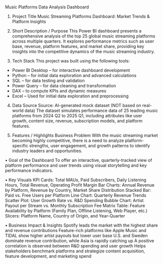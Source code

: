 Music Platforms Data Analysis Dashboard

1. Project Title
Music Streaming Platforms Dashboard: Market Trends & Platform Insights

2. Short Description / Purpose
This Power BI dashboard presents a comprehensive analysis of the top 25 global music streaming platforms across multiple quarters. It explores performance metrics such as user base, revenue, platform features, and market share, providing key insights into the competitive dynamics of the music streaming industry.

3. Tech Stack
This project was built using the following tools:

- Power BI Desktop – for interactive dashboard development
- Python – for initial data exploration and advanced calculations
- SQL – for data testing and validation
- Power Query – for data cleaning and transformation
- DAX – to compute KPIs and dynamic measures
- Excel – Used for initial data exploration and preprocessing

4. Data Source
Source: AI-generated mock dataset (NOT based on real-world data)
The dataset simulates performance data of 25 leading music platforms from 2024 Q2 to 2025 Q1, including attributes like user growth, content size, revenue, subscription models, and platform features.

5. Features / Highlights
Business Problem
With the music streaming market becoming highly competitive, there is a need to analyze platform-specific strengths, user engagement, and growth patterns to identify industry leaders and opportunities.

• Goal of the Dashboard
To offer an interactive, quarterly-tracked view of platform performance and user trends using visual storytelling and key performance indicators.

• Key Visuals
KPI Cards: Total MAUs, Paid Subscribers, Daily Listening Hours, Total Revenue, Operating Profit Margin
Bar Charts: Annual Revenue by Platform, Revenue by Country, Market Share Distribution
Stacked Bar: Paid vs. Free Users per Platform
Line Chart: Quarterly Revenue Trends
Scatter Plot: User Growth Rate vs. R&D Spending
Bubble Chart: Artist Payout per Stream vs. Monthly Subscription Fee
Matrix Table: Feature Availability by Platform (Family Plan, Offline Listening, Web Player, etc.)
Slicers: Platform Name, Country of Origin, and Year-Quarter

• Business Impact & Insights
Spotify leads the market with the highest share and revenue contributions
Feature-rich platforms like Apple Music and TIDAL show higher artist payouts but lower user base
U.S. and Sweden dominate revenue contribution, while Asia is rapidly catching up
A positive correlation is observed between R&D spending and user growth
Helps stakeholders benchmark platforms and strategize content acquisition, feature development, and marketing spend
